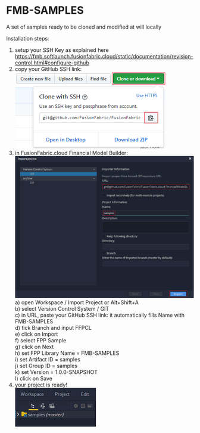 # FMB-SAMPLES

A set of samples ready to be cloned and modified at will locally

Installation steps:
1) setup your SSH Key as explained here <br />
https://fmb.softlaunch.fusionfabric.cloud/static/documentation/revision-control.html#configure-github <br />
2) copy your GitHub SSH link: <br />
![Alt text](/copy_SSH_link.png?raw=true "Copy SSH link") <br />
3) in FusionFabric.cloud Financial Model Builder: <br />
![Alt text](/import_project.png?raw=true "Import Project") <br />
	a) open Workspace / Import Project  or  Alt+Shift+A <br />
	b) select Version Control System / GIT   <br />
	c) in URL, paste your GitHub SSH link: it automatically fills Name with FMB-SAMPLES <br />
	d) tick Branch and input FFPCL <br />
	e) click on Import <br />
	f) select FPP Sample <br />
	g) click on Next <br />
	h) set  FPP Library Name = FMB-SAMPLES <br />
	i) set  Artifact ID = samples <br />
	j) set  Group ID = samples <br />
	k) set Version = 1.0.0-SNAPSHOT <br />
	l) click on Save <br />
4) your project is ready! <br />
![Alt text](/after_import.png?raw=true "After Import") <br />
